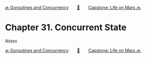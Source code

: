 [🔙 Goroutines and Concurrency][previous-chapter]&nbsp;&nbsp;&nbsp;&nbsp;&nbsp;&nbsp;&nbsp;[🏡][readme]&nbsp;&nbsp;&nbsp;&nbsp;&nbsp;&nbsp;&nbsp;[Capstone: Life on Mars 🔜][upcoming-chapter]

# Chapter 31. Concurrent State

_Notes_

[🔙 Goroutines and Concurrency][previous-chapter]&nbsp;&nbsp;&nbsp;&nbsp;&nbsp;&nbsp;&nbsp;[🏡][readme]&nbsp;&nbsp;&nbsp;&nbsp;&nbsp;&nbsp;&nbsp;[Capstone: Life on Mars 🔜][upcoming-chapter]

[readme]: README.md
[previous-chapter]: ch30-goroutines-and-concurrency.md
[upcoming-chapter]: ch32-capstone-life-on-mars.md